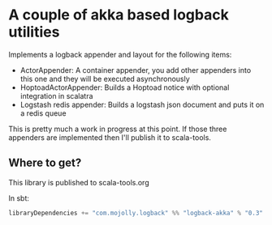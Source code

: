 # A couple of akka based logback utilities

Implements a logback appender and layout for the following items:  

  * ActorAppender: A container appender, you add other appenders into this one and they will be executed asynchronously
  * HoptoadActorAppender: Builds a Hoptoad notice with optional integration in scalatra
  * Logstash redis appender: Builds a logstash json document and puts it on a redis queue
  
This is pretty much a work in progress at this point.
If those three appenders are implemented then I'll publish it to scala-tools.
  
## Where to get?

This library is published to scala-tools.org

In sbt:

```sbt
libraryDependencies += "com.mojolly.logback" %% "logback-akka" % "0.3"
```
